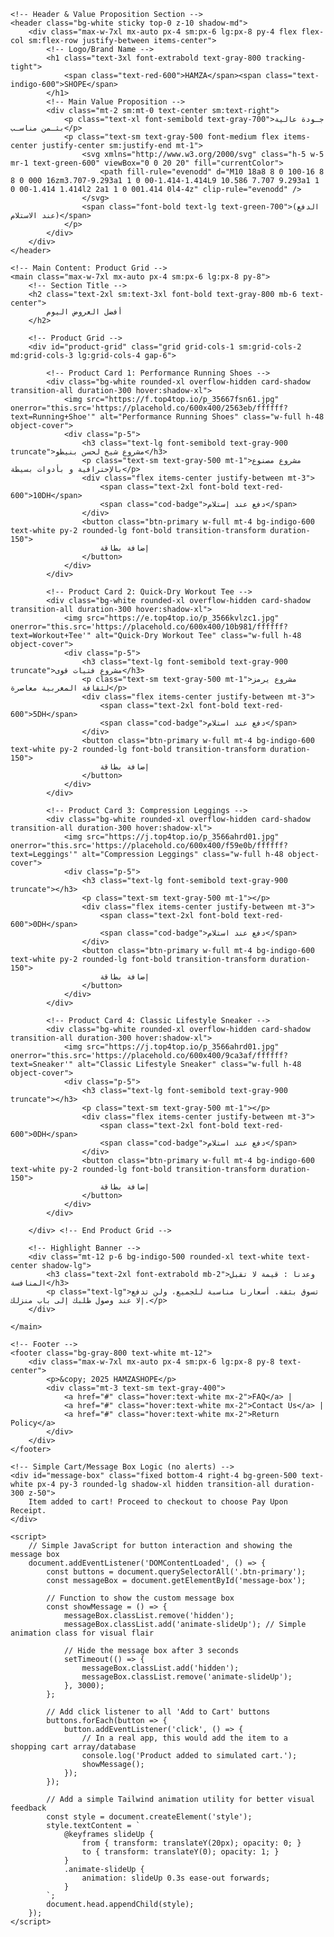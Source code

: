 <!DOCTYPE html>
<html lang="en">
<head>
    <meta charset="UTF-8">
    <meta name="viewport" content="width=device-width, initial-scale=1.0">
    <title></title>
    <!-- Load Tailwind CSS -->
    <script src="https://cdn.tailwindcss.com"></script>
    <style>
        /* Custom font and basic setup */
        body {
            font-family: 'Inter', sans-serif;
            background-color: #;
        }
        /* Custom box shadow for a premium but friendly look */
        .card-shadow {
            box-shadow: 0 4px 6px -1px rgba(0, 0, 0, 0.1), 0 2px 4px -2px rgba(0, 0, 0, 0.06);
        }
        /* Style for the COD badge */
        .cod-badge {
            background-color: #ef4444; /* Red-500 */
            color: white;
            padding: 2px 8px;
            font-size: 0.75rem;
            font-weight: 600;
            border-radius: 9999px; /* Full rounded */
        }
        /* Hover effect for buttons */
        .btn-primary:hover {
            opacity: 0.9;
            transform: translateY(-1px);
        }
    </style>
</head>
<body class="min-h-screen">

    <!-- Header & Value Proposition Section -->
    <header class="bg-white sticky top-0 z-10 shadow-md">
        <div class="max-w-7xl mx-auto px-4 sm:px-6 lg:px-8 py-4 flex flex-col sm:flex-row justify-between items-center">
            <!-- Logo/Brand Name -->
            <h1 class="text-3xl font-extrabold text-gray-800 tracking-tight">
                <span class="text-red-600">HAMZA</span><span class="text-indigo-600">SHOPE</span>
            </h1>
            <!-- Main Value Proposition -->
            <div class="mt-2 sm:mt-0 text-center sm:text-right">
                <p class="text-xl font-semibold text-gray-700">جـودة عالية بثـمن مناسـب</p>
                <p class="text-sm text-gray-500 font-medium flex items-center justify-center sm:justify-end mt-1">
                    <svg xmlns="http://www.w3.org/2000/svg" class="h-5 w-5 mr-1 text-green-600" viewBox="0 0 20 20" fill="currentColor">
                        <path fill-rule="evenodd" d="M10 18a8 8 0 100-16 8 8 0 000 16zm3.707-9.293a1 1 0 00-1.414-1.414L9 10.586 7.707 9.293a1 1 0 00-1.414 1.414l2 2a1 1 0 001.414 0l4-4z" clip-rule="evenodd" />
                    </svg>
                    <span class="font-bold text-lg text-green-700">(الدفع عند الاستلام)</span>
                </p>
            </div>
        </div>
    </header>

    <!-- Main Content: Product Grid -->
    <main class="max-w-7xl mx-auto px-4 sm:px-6 lg:px-8 py-8">
        <!-- Section Title -->
        <h2 class="text-2xl sm:text-3xl font-bold text-gray-800 mb-6 text-center">
            أفضل العروض اليوم
        </h2>

        <!-- Product Grid -->
        <div id="product-grid" class="grid grid-cols-1 sm:grid-cols-2 md:grid-cols-3 lg:grid-cols-4 gap-6">

            <!-- Product Card 1: Performance Running Shoes -->
            <div class="bg-white rounded-xl overflow-hidden card-shadow transition-all duration-300 hover:shadow-xl">
                <img src="https://f.top4top.io/p_35667fsn61.jpg" onerror="this.src='https://placehold.co/600x400/2563eb/ffffff?text=Running+Shoe'" alt="Performance Running Shoes" class="w-full h-48 object-cover">
                <div class="p-5">
                    <h3 class="text-lg font-semibold text-gray-900 truncate">مشروع شيخ لحسن بنيطو</h3>
                    <p class="text-sm text-gray-500 mt-1">مشروع مصنوع بالإحترافية و بأدوات بسيطة</p>
                    <div class="flex items-center justify-between mt-3">
                        <span class="text-2xl font-bold text-red-600">10DH</span>
                        <span class="cod-badge">دفع عند إستلام</span>
                    </div>
                    <button class="btn-primary w-full mt-4 bg-indigo-600 text-white py-2 rounded-lg font-bold transition-transform duration-150">
                        إضافة بطاقة
                    </button>
                </div>
            </div>

            <!-- Product Card 2: Quick-Dry Workout Tee -->
            <div class="bg-white rounded-xl overflow-hidden card-shadow transition-all duration-300 hover:shadow-xl">
                <img src="https://e.top4top.io/p_3566kvlzc1.jpg" onerror="this.src='https://placehold.co/600x400/10b981/ffffff?text=Workout+Tee'" alt="Quick-Dry Workout Tee" class="w-full h-48 object-cover">
                <div class="p-5">
                    <h3 class="text-lg font-semibold text-gray-900 truncate">مشروع فتيات قوى</h3>
                    <p class="text-sm text-gray-500 mt-1">مشروع يرمز لثقافة المغربية معاصرة</p>
                    <div class="flex items-center justify-between mt-3">
                        <span class="text-2xl font-bold text-red-600">5DH</span>
                        <span class="cod-badge">دفع عند استلام</span>
                    </div>
                    <button class="btn-primary w-full mt-4 bg-indigo-600 text-white py-2 rounded-lg font-bold transition-transform duration-150">
                        إضافة بطاقة
                    </button>
                </div>
            </div>

            <!-- Product Card 3: Compression Leggings -->
            <div class="bg-white rounded-xl overflow-hidden card-shadow transition-all duration-300 hover:shadow-xl">
                <img src="https://j.top4top.io/p_3566ahrd01.jpg" onerror="this.src='https://placehold.co/600x400/f59e0b/ffffff?text=Leggings'" alt="Compression Leggings" class="w-full h-48 object-cover">
                <div class="p-5">
                    <h3 class="text-lg font-semibold text-gray-900 truncate"></h3>
                    <p class="text-sm text-gray-500 mt-1"></p>
                    <div class="flex items-center justify-between mt-3">
                        <span class="text-2xl font-bold text-red-600">0DH</span>
                        <span class="cod-badge">دفع عند استلام</span>
                    </div>
                    <button class="btn-primary w-full mt-4 bg-indigo-600 text-white py-2 rounded-lg font-bold transition-transform duration-150">
                        إضافة بطاقة
                    </button>
                </div>
            </div>

            <!-- Product Card 4: Classic Lifestyle Sneaker -->
            <div class="bg-white rounded-xl overflow-hidden card-shadow transition-all duration-300 hover:shadow-xl">
                <img src="https://j.top4top.io/p_3566ahrd01.jpg" onerror="this.src='https://placehold.co/600x400/9ca3af/ffffff?text=Sneaker'" alt="Classic Lifestyle Sneaker" class="w-full h-48 object-cover">
                <div class="p-5">
                    <h3 class="text-lg font-semibold text-gray-900 truncate"></h3>
                    <p class="text-sm text-gray-500 mt-1"></p>
                    <div class="flex items-center justify-between mt-3">
                        <span class="text-2xl font-bold text-red-600">0DH</span>
                        <span class="cod-badge">دفع عند استلام</span>
                    </div>
                    <button class="btn-primary w-full mt-4 bg-indigo-600 text-white py-2 rounded-lg font-bold transition-transform duration-150">
                        إضافة بطاقة
                    </button>
                </div>
            </div>

        </div> <!-- End Product Grid -->

        <!-- Highlight Banner -->
        <div class="mt-12 p-6 bg-indigo-500 rounded-xl text-white text-center shadow-lg">
            <h3 class="text-2xl font-extrabold mb-2">وعدنا : قيمة لا تقبل المنافسة</h3>
            <p class="text-lg">تسوق بثقة. أسعارنا مناسبة للجميع، ولن تدفع إلا عند وصول طلبك إلى باب منزلك.</p>
        </div>

    </main>

    <!-- Footer -->
    <footer class="bg-gray-800 text-white mt-12">
        <div class="max-w-7xl mx-auto px-4 sm:px-6 lg:px-8 py-8 text-center">
            <p>&copy; 2025 HAMZASHOPE</p>
            <div class="mt-3 text-sm text-gray-400">
                <a href="#" class="hover:text-white mx-2">FAQ</a> |
                <a href="#" class="hover:text-white mx-2">Contact Us</a> |
                <a href="#" class="hover:text-white mx-2">Return Policy</a>
            </div>
        </div>
    </footer>

    <!-- Simple Cart/Message Box Logic (no alerts) -->
    <div id="message-box" class="fixed bottom-4 right-4 bg-green-500 text-white px-4 py-3 rounded-lg shadow-xl hidden transition-all duration-300 z-50">
        Item added to cart! Proceed to checkout to choose Pay Upon Receipt.
    </div>

    <script>
        // Simple JavaScript for button interaction and showing the message box
        document.addEventListener('DOMContentLoaded', () => {
            const buttons = document.querySelectorAll('.btn-primary');
            const messageBox = document.getElementById('message-box');
            
            // Function to show the custom message box
            const showMessage = () => {
                messageBox.classList.remove('hidden');
                messageBox.classList.add('animate-slideUp'); // Simple animation class for visual flair
                
                // Hide the message box after 3 seconds
                setTimeout(() => {
                    messageBox.classList.add('hidden');
                    messageBox.classList.remove('animate-slideUp');
                }, 3000);
            };

            // Add click listener to all 'Add to Cart' buttons
            buttons.forEach(button => {
                button.addEventListener('click', () => {
                    // In a real app, this would add the item to a shopping cart array/database
                    console.log('Product added to simulated cart.');
                    showMessage();
                });
            });

            // Add a simple Tailwind animation utility for better visual feedback
            const style = document.createElement('style');
            style.textContent = `
                @keyframes slideUp {
                    from { transform: translateY(20px); opacity: 0; }
                    to { transform: translateY(0); opacity: 1; }
                }
                .animate-slideUp {
                    animation: slideUp 0.3s ease-out forwards;
                }
            `;
            document.head.appendChild(style);
        });
    </script>
</body>
</html>

